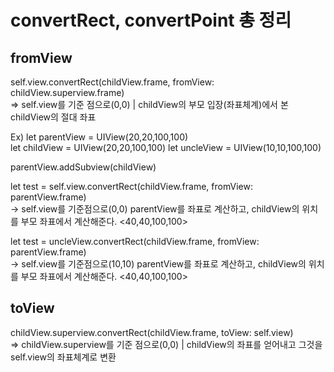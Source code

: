 # convertRect, convertPoint 총 정리
## fromView
self.view.convertRect(childView.frame, fromView: childView.superview.frame)  
=> self.view를 기준 점으로(0,0) | childView의 부모 입장(좌표체계)에서 본 childView의 절대 좌표   

Ex) let parentView = UIView(20,20,100,100)  
let childView = UIView(20,20,100,100)
let uncleView = UIView(10,10,100,100)

parentView.addSubview(childView)

let test = self.view.convertRect(childView.frame, fromView: parentView.frame)  
-> self.view를 기준점으로(0,0) parentView를 좌표로 계산하고, childView의 위치를 부모 좌표에서 계산해준다. <40,40,100,100>

let test = uncleView.convertRect(childView.frame, fromView: parentView.frame)  
-> self.view를 기준점으로(10,10) parentView를 좌표로 계산하고, childView의 위치를 부모 좌표에서 계산해준다. <40,40,100,100>

## toView
childView.superview.convertRect(childView.frame, toView: self.view)  
=> childView.superview를 기준 점으로(0,0) | childView의 좌표를 얻어내고 그것을 self.view의 좌표체계로 변환